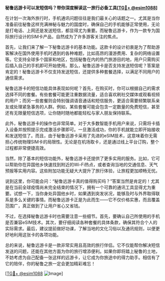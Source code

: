 **秘鲁远游卡可以发短信吗？带你深度解读这一旅行必备工具[[TG💪+ @esim1088](https://t.me/s/esim1088)]**

在计划一次海外旅行时，手机通讯问题往往是我们最关心的话题之一。尤其是当你准备前往秘鲁这样充满神秘与魅力的国度时，确保自己的手机能够正常使用，无论是打电话、上网还是发送短信，都显得尤为重要。而秘鲁远游卡，作为一款专为国际旅行设计的SIM卡产品，自然成为了许多游客关注的焦点。

首先，让我们来了解一下秘鲁远游卡的基本功能。这款卡的设计初衷是为了帮助游客解决在国外使用手机时遇到的各种难题，比如高昂的漫游费用、复杂的网络设置等。它支持全球多个国家和地区，包括秘鲁在内的热门旅游目的地，用户只需购买后插入自己的手机即可开始使用。那么，秘鲁远游卡是否支持发送短信呢？答案是肯定的！秘鲁远游卡不仅支持发送短信，还提供多种套餐选择，以满足不同用户的通信需求。

秘鲁远游卡的短信功能具体表现如何呢？首先，在购买时，你可以根据自己的需求选择不同的套餐。有些套餐可能更注重数据流量，适合喜欢刷社交媒体或观看视频的用户；而另一些套餐则会特别强调语音通话和短信服务，更适合需要频繁联系亲友或处理紧急事务的人群。例如，某些套餐可能会包含一定数量的免费短信，甚至还有无限量短信选项，让你随时随地都能轻松与家人朋友保持联系。

此外，秘鲁远游卡的操作也非常简单。对于大多数智能手机用户来说，只需将卡插入设备并按照提示完成激活步骤即可。一旦激活成功，你的手机就能立即开始接收和发送短信了。而且，由于秘鲁远游卡采用了先进的eSIM技术，这意味着你无需担心传统物理SIM卡的局限性。无论是在机场取卡，还是通过线上平台订购，整个过程都非常便捷高效。

当然，除了基本的短信功能外，秘鲁远游卡还提供了更多实用的服务。比如，它可以帮助你在异国他乡快速找到附近的Wi-Fi热点，或者查询当地的交通信息、天气预报等实用内容。这些附加功能无疑大大提升了旅行体验，让旅程更加顺畅无忧。

说到这里，你可能会问：“秘鲁远游卡真的值得购买吗？”答案当然是肯定的！尤其是在当前全球疫情尚未完全结束的情况下，拥有一个可靠的通讯工具显得尤为重要。试想一下，当你身处异国他乡时，如果遇到突发状况，能够及时与外界取得联系是多么关键的事情。而秘鲁远游卡正是为此而生——它不仅价格实惠，而且覆盖范围广，真正做到了让用户省心又省钱。

不过，在选择秘鲁远游卡时也需要注意一些细节。首先，要确认自己所使用的手机是否兼容eSIM技术。其次，要仔细阅读各种套餐的具体条款，确保其符合个人的实际需求。最后，建议提前做好功课，了解当地的文化习俗以及通讯规则，以便更好地利用这张卡的各项功能。

总的来说，秘鲁远游卡是一款非常实用且高效的旅行伴侣。它不仅能帮你解决短信发送的问题，还能在其他方面为你的旅行增添便利。如果你即将踏上秘鲁的土地，不妨考虑为自己配备一张这样的远游卡，让它成为你旅途中的得力助手。相信有了它的陪伴，你的秘鲁之旅一定会更加精彩难忘！

[[TG💪+ @esim1088](https://t.me/s/esim1088) ![Image](https://i.postimg.cc/4NQfJmqS/Snipaste-2025-05-13-00-14-12.png)]